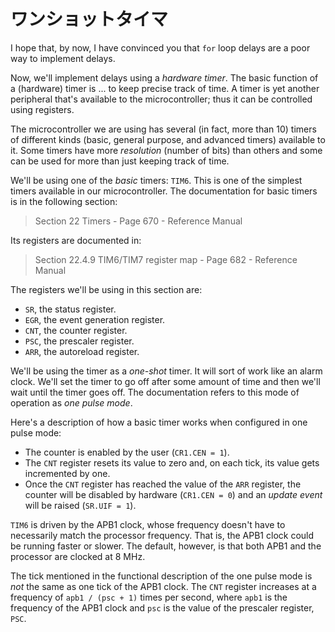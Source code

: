 <!-- # One-shot timer -->

# ワンショットタイマ

I hope that, by now, I have convinced you that `for` loop delays are a poor way to implement delays.

Now, we'll implement delays using a *hardware timer*. The basic function of a (hardware) timer is
... to keep precise track of time. A timer is yet another peripheral that's available to the
microcontroller; thus it can be controlled using registers.

The microcontroller we are using has several (in fact, more than 10) timers of different kinds
(basic, general purpose, and advanced timers) available to it. Some timers have more *resolution*
(number of bits) than others and some can be used for more than just keeping track of time.

We'll be using one of the *basic* timers: `TIM6`. This is one of the simplest timers available in
our microcontroller. The documentation for basic timers is in the following section:

> Section 22 Timers - Page 670 - Reference Manual

Its registers are documented in:

> Section 22.4.9 TIM6/TIM7 register map - Page 682 - Reference Manual

The registers we'll be using in this section are:

- `SR`, the status register.
- `EGR`, the event generation register.
- `CNT`, the counter register.
- `PSC`, the prescaler register.
- `ARR`, the autoreload register.

We'll be using the timer as a *one-shot* timer. It will sort of work like an alarm clock. We'll set
the timer to go off after some amount of time and then we'll wait until the timer goes off. The
documentation refers to this mode of operation as *one pulse mode*.

Here's a description of how a basic timer works when configured in one pulse mode:

- The counter is enabled by the user (`CR1.CEN = 1`).
- The `CNT` register resets its value to zero and, on each tick, its value gets incremented by one.
- Once the `CNT` register has reached the value of the `ARR` register, the counter will be disabled
  by hardware (`CR1.CEN = 0`) and an *update event* will be raised (`SR.UIF = 1`).

`TIM6` is driven by the APB1 clock, whose frequency doesn't have to necessarily match the processor
frequency. That is, the APB1 clock could be running faster or slower. The default, however, is that
both APB1 and the processor are clocked at 8 MHz.

The tick mentioned in the functional description of the one pulse mode is *not* the same as one
tick of the APB1 clock. The `CNT` register increases at a frequency of `apb1 / (psc + 1)`
times per second, where `apb1` is the frequency of the APB1 clock and `psc` is the value of the
prescaler register, `PSC`.
